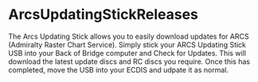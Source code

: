 # ArcsUpdatingStickReleases

The Arcs Updating Stick allows you to easily download updates for ARCS (Admiralty Raster Chart Service). 
Simply stick your ARCS Updating Stick USB into your Back of Bridge computer and Check for Updates. 
This will download the latest update discs and RC discs you require.
Once this has completed, move the USB into your ECDIS and udpate it as normal.
